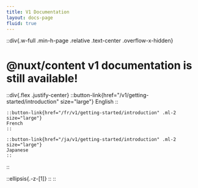 ```yaml
---
title: V1 Documentation
layout: docs-page
fluid: true
---
```


::div{.w-full .min-h-page .relative .text-center .overflow-x-hidden}
  # @nuxt/content v1 documentation is still available!

  ::div{.flex .justify-center}
    ::button-link{href="/v1/getting-started/introduction" size="large"}
    English
    ::

    ::button-link{href="/fr/v1/getting-started/introduction" .ml-2 size="large"}
    French
    ::

    ::button-link{href="/ja/v1/getting-started/introduction" .ml-2 size="large"}
    Japanese
    ::
  ::

  ::ellipsis{.-z-[1]}
  ::
::
